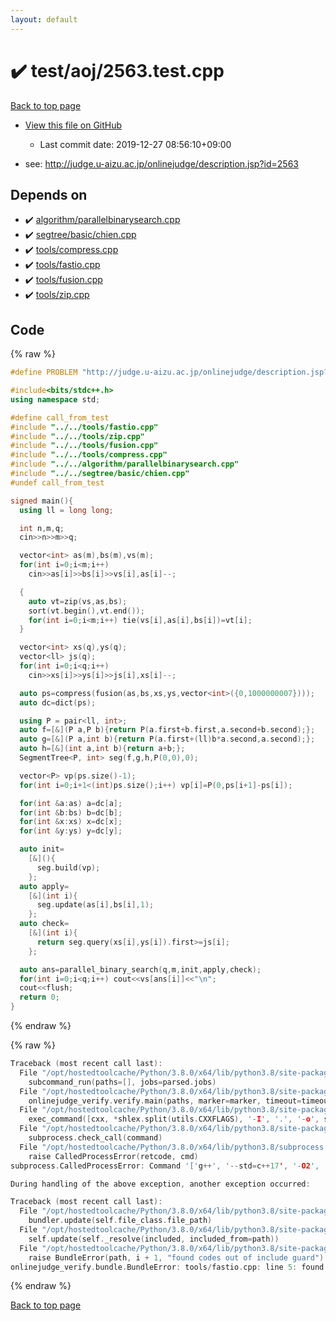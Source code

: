 ```yaml
---
layout: default
---
```


<!-- mathjax config similar to math.stackexchange -->
<script type="text/javascript" async
  src="https://cdnjs.cloudflare.com/ajax/libs/mathjax/2.7.5/MathJax.js?config=TeX-MML-AM_CHTML">
</script>
<script type="text/x-mathjax-config">
  MathJax.Hub.Config({
    TeX: { equationNumbers: { autoNumber: "AMS" }},
    tex2jax: {
      inlineMath: [ ['$','$'] ],
      processEscapes: true
    },
    "HTML-CSS": { matchFontHeight: false },
    displayAlign: "left",
    displayIndent: "2em"
  });
</script>

<script type="text/javascript" src="https://cdnjs.cloudflare.com/ajax/libs/jquery/3.4.1/jquery.min.js"></script>
<script src="https://cdn.jsdelivr.net/npm/jquery-balloon-js@1.1.2/jquery.balloon.min.js" integrity="sha256-ZEYs9VrgAeNuPvs15E39OsyOJaIkXEEt10fzxJ20+2I=" crossorigin="anonymous"></script>
<script type="text/javascript" src="../../../assets/js/copy-button.js"></script>
<link rel="stylesheet" href="../../../assets/css/copy-button.css" />


# :heavy_check_mark: test/aoj/2563.test.cpp

<a href="../../../index.html">Back to top page</a>

* <a href="{{ site.github.repository_url }}/blob/master/test/aoj/2563.test.cpp">View this file on GitHub</a>
    - Last commit date: 2019-12-27 08:56:10+09:00


* see: <a href="http://judge.u-aizu.ac.jp/onlinejudge/description.jsp?id=2563">http://judge.u-aizu.ac.jp/onlinejudge/description.jsp?id=2563</a>


## Depends on

* :heavy_check_mark: <a href="../../../library/algorithm/parallelbinarysearch.cpp.html">algorithm/parallelbinarysearch.cpp</a>
* :heavy_check_mark: <a href="../../../library/segtree/basic/chien.cpp.html">segtree/basic/chien.cpp</a>
* :heavy_check_mark: <a href="../../../library/tools/compress.cpp.html">tools/compress.cpp</a>
* :heavy_check_mark: <a href="../../../library/tools/fastio.cpp.html">tools/fastio.cpp</a>
* :heavy_check_mark: <a href="../../../library/tools/fusion.cpp.html">tools/fusion.cpp</a>
* :heavy_check_mark: <a href="../../../library/tools/zip.cpp.html">tools/zip.cpp</a>


## Code

<a id="unbundled"></a>
{% raw %}
```cpp
#define PROBLEM "http://judge.u-aizu.ac.jp/onlinejudge/description.jsp?id=2563"

#include<bits/stdc++.h>
using namespace std;

#define call_from_test
#include "../../tools/fastio.cpp"
#include "../../tools/zip.cpp"
#include "../../tools/fusion.cpp"
#include "../../tools/compress.cpp"
#include "../../algorithm/parallelbinarysearch.cpp"
#include "../../segtree/basic/chien.cpp"
#undef call_from_test

signed main(){
  using ll = long long;

  int n,m,q;
  cin>>n>>m>>q;

  vector<int> as(m),bs(m),vs(m);
  for(int i=0;i<m;i++)
    cin>>as[i]>>bs[i]>>vs[i],as[i]--;

  {
    auto vt=zip(vs,as,bs);
    sort(vt.begin(),vt.end());
    for(int i=0;i<m;i++) tie(vs[i],as[i],bs[i])=vt[i];
  }

  vector<int> xs(q),ys(q);
  vector<ll> js(q);
  for(int i=0;i<q;i++)
    cin>>xs[i]>>ys[i]>>js[i],xs[i]--;

  auto ps=compress(fusion(as,bs,xs,ys,vector<int>({0,1000000007})));
  auto dc=dict(ps);

  using P = pair<ll, int>;
  auto f=[&](P a,P b){return P(a.first+b.first,a.second+b.second);};
  auto g=[&](P a,int b){return P(a.first+(ll)b*a.second,a.second);};
  auto h=[&](int a,int b){return a+b;};
  SegmentTree<P, int> seg(f,g,h,P(0,0),0);

  vector<P> vp(ps.size()-1);
  for(int i=0;i+1<(int)ps.size();i++) vp[i]=P(0,ps[i+1]-ps[i]);

  for(int &a:as) a=dc[a];
  for(int &b:bs) b=dc[b];
  for(int &x:xs) x=dc[x];
  for(int &y:ys) y=dc[y];

  auto init=
    [&](){
      seg.build(vp);
    };
  auto apply=
    [&](int i){
      seg.update(as[i],bs[i],1);
    };
  auto check=
    [&](int i){
      return seg.query(xs[i],ys[i]).first>=js[i];
    };

  auto ans=parallel_binary_search(q,m,init,apply,check);
  for(int i=0;i<q;i++) cout<<vs[ans[i]]<<"\n";
  cout<<flush;
  return 0;
}

```
{% endraw %}

<a id="bundled"></a>
{% raw %}
```cpp
Traceback (most recent call last):
  File "/opt/hostedtoolcache/Python/3.8.0/x64/lib/python3.8/site-packages/onlinejudge_verify/main.py", line 173, in main
    subcommand_run(paths=[], jobs=parsed.jobs)
  File "/opt/hostedtoolcache/Python/3.8.0/x64/lib/python3.8/site-packages/onlinejudge_verify/main.py", line 66, in subcommand_run
    onlinejudge_verify.verify.main(paths, marker=marker, timeout=timeout, jobs=jobs)
  File "/opt/hostedtoolcache/Python/3.8.0/x64/lib/python3.8/site-packages/onlinejudge_verify/verify.py", line 98, in main
    exec_command([cxx, *shlex.split(utils.CXXFLAGS), '-I', '.', '-o', shlex.quote(str(directory / 'a.out')), shlex.quote(str(path))])
  File "/opt/hostedtoolcache/Python/3.8.0/x64/lib/python3.8/site-packages/onlinejudge_verify/verify.py", line 26, in exec_command
    subprocess.check_call(command)
  File "/opt/hostedtoolcache/Python/3.8.0/x64/lib/python3.8/subprocess.py", line 364, in check_call
    raise CalledProcessError(retcode, cmd)
subprocess.CalledProcessError: Command '['g++', '--std=c++17', '-O2', '-Wall', '-g', '-I', '.', '-o', '.verify-helper/cache/988b27744f33205dfbbff10b1fb99080/a.out', 'test/aoj/3120.test.cpp']' returned non-zero exit status 1.

During handling of the above exception, another exception occurred:

Traceback (most recent call last):
  File "/opt/hostedtoolcache/Python/3.8.0/x64/lib/python3.8/site-packages/onlinejudge_verify/docs.py", line 340, in write_contents
    bundler.update(self.file_class.file_path)
  File "/opt/hostedtoolcache/Python/3.8.0/x64/lib/python3.8/site-packages/onlinejudge_verify/bundle.py", line 154, in update
    self.update(self._resolve(included, included_from=path))
  File "/opt/hostedtoolcache/Python/3.8.0/x64/lib/python3.8/site-packages/onlinejudge_verify/bundle.py", line 123, in update
    raise BundleError(path, i + 1, "found codes out of include guard")
onlinejudge_verify.bundle.BundleError: tools/fastio.cpp: line 5: found codes out of include guard

```
{% endraw %}

<a href="../../../index.html">Back to top page</a>

